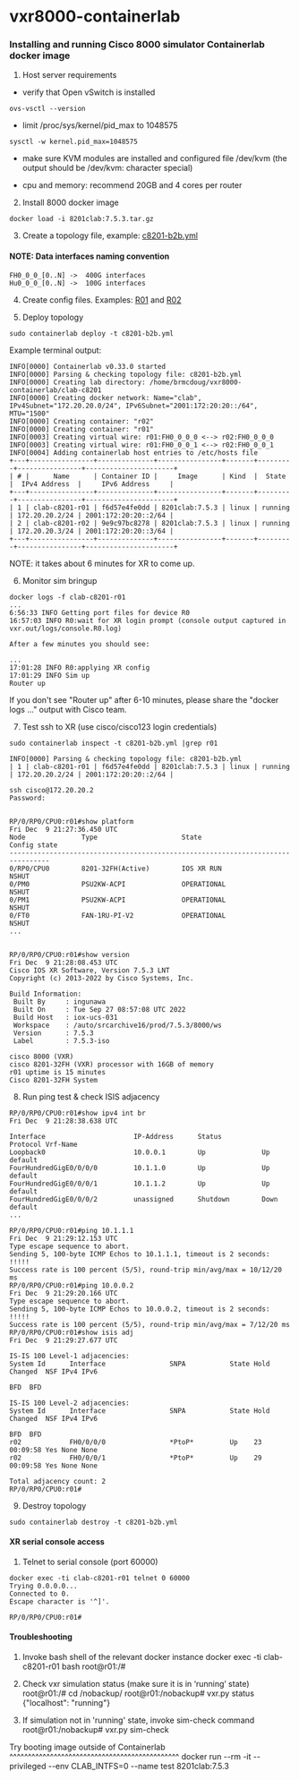 # vxr8000-containerlab

### Installing and running Cisco 8000 simulator Containerlab docker image

1. Host server requirements

- verify that Open vSwitch is installed
```
ovs-vsctl --version
```
- limit /proc/sys/kernel/pid_max to 1048575
```
sysctl -w kernel.pid_max=1048575
```
- make sure KVM modules are installed and configured
  file /dev/kvm (the output should be /dev/kvm: character special)

- cpu and memory: recommend 20GB and 4 cores per router

2. Install 8000 docker image
```
docker load -i 8201clab:7.5.3.tar.gz
```
3. Create a topology file, example: [c8201-b2b.yml](c8201-b2b.yml)


#### NOTE: Data interfaces naming convention 
```
FH0_0_0_[0..N] ->  400G interfaces
Hu0_0_0_[0..N] ->  100G interfaces
```
4. Create config files. Examples: [R01](r01.cfg) and [R02](r02.cfg)

5. Deploy topology
```
sudo containerlab deploy -t c8201-b2b.yml
```
Example terminal output:
```
INFO[0000] Containerlab v0.33.0 started                 
INFO[0000] Parsing & checking topology file: c8201-b2b.yml 
INFO[0000] Creating lab directory: /home/brmcdoug/vxr8000-containerlab/clab-c8201 
INFO[0000] Creating docker network: Name="clab", IPv4Subnet="172.20.20.0/24", IPv6Subnet="2001:172:20:20::/64", MTU="1500" 
INFO[0000] Creating container: "r02"                    
INFO[0000] Creating container: "r01"                    
INFO[0003] Creating virtual wire: r01:FH0_0_0_0 <--> r02:FH0_0_0_0 
INFO[0003] Creating virtual wire: r01:FH0_0_0_1 <--> r02:FH0_0_0_1 
INFO[0004] Adding containerlab host entries to /etc/hosts file 
+---+----------------+--------------+----------------+-------+---------+----------------+----------------------+
| # |      Name      | Container ID |     Image      | Kind  |  State  |  IPv4 Address  |     IPv6 Address     |
+---+----------------+--------------+----------------+-------+---------+----------------+----------------------+
| 1 | clab-c8201-r01 | f6d57e4fe0dd | 8201clab:7.5.3 | linux | running | 172.20.20.2/24 | 2001:172:20:20::2/64 |
| 2 | clab-c8201-r02 | 9e9c97bc8278 | 8201clab:7.5.3 | linux | running | 172.20.20.3/24 | 2001:172:20:20::3/64 |
+---+----------------+--------------+----------------+-------+---------+----------------+----------------------+
```
NOTE: it takes about 6 minutes for XR to come up.


6. Monitor sim bringup
```
docker logs -f clab-c8201-r01
...
6:56:33 INFO Getting port files for device R0
16:57:03 INFO R0:wait for XR login prompt (console output captured in vxr.out/logs/console.R0.log)

After a few minutes you should see:

...
17:01:28 INFO R0:applying XR config
17:01:29 INFO Sim up
Router up
```
If you don't see "Router up" after 6-10 minutes, please share the "docker logs ..." output with Cisco team.


7. Test ssh to XR (use cisco/cisco123 login credentials)
```
sudo containerlab inspect -t c8201-b2b.yml |grep r01

INFO[0000] Parsing & checking topology file: c8201-b2b.yml 
| 1 | clab-c8201-r01 | f6d57e4fe0dd | 8201clab:7.5.3 | linux | running | 172.20.20.2/24 | 2001:172:20:20::2/64 |

ssh cisco@172.20.20.2
Password:


RP/0/RP0/CPU0:r01#show platform 
Fri Dec  9 21:27:36.450 UTC
Node              Type                     State                    Config state
--------------------------------------------------------------------------------
0/RP0/CPU0        8201-32FH(Active)        IOS XR RUN               NSHUT
0/PM0             PSU2KW-ACPI              OPERATIONAL              NSHUT
0/PM1             PSU2KW-ACPI              OPERATIONAL              NSHUT
0/FT0             FAN-1RU-PI-V2            OPERATIONAL              NSHUT
...


RP/0/RP0/CPU0:r01#show version
Fri Dec  9 21:28:08.453 UTC
Cisco IOS XR Software, Version 7.5.3 LNT
Copyright (c) 2013-2022 by Cisco Systems, Inc.

Build Information:
 Built By     : ingunawa
 Built On     : Tue Sep 27 08:57:08 UTC 2022
 Build Host   : iox-ucs-031
 Workspace    : /auto/srcarchive16/prod/7.5.3/8000/ws
 Version      : 7.5.3
 Label        : 7.5.3-iso

cisco 8000 (VXR)
cisco 8201-32FH (VXR) processor with 16GB of memory
r01 uptime is 15 minutes
Cisco 8201-32FH System
```

8. Run ping test & check ISIS adjacency
```
RP/0/RP0/CPU0:r01#show ipv4 int br
Fri Dec  9 21:28:38.638 UTC

Interface                      IP-Address      Status          Protocol Vrf-Name
Loopback0                      10.0.0.1        Up              Up       default 
FourHundredGigE0/0/0/0         10.1.1.0        Up              Up       default 
FourHundredGigE0/0/0/1         10.1.1.2        Up              Up       default 
FourHundredGigE0/0/0/2         unassigned      Shutdown        Down     default 
...

RP/0/RP0/CPU0:r01#ping 10.1.1.1 
Fri Dec  9 21:29:12.153 UTC
Type escape sequence to abort.
Sending 5, 100-byte ICMP Echos to 10.1.1.1, timeout is 2 seconds:
!!!!!
Success rate is 100 percent (5/5), round-trip min/avg/max = 10/12/20 ms
RP/0/RP0/CPU0:r01#ping 10.0.0.2
Fri Dec  9 21:29:20.166 UTC
Type escape sequence to abort.
Sending 5, 100-byte ICMP Echos to 10.0.0.2, timeout is 2 seconds:
!!!!!
Success rate is 100 percent (5/5), round-trip min/avg/max = 7/12/20 ms
RP/0/RP0/CPU0:r01#show isis adj
Fri Dec  9 21:29:27.677 UTC

IS-IS 100 Level-1 adjacencies:
System Id      Interface                SNPA           State Hold Changed  NSF IPv4 IPv6
                                                                               BFD  BFD 

IS-IS 100 Level-2 adjacencies:
System Id      Interface                SNPA           State Hold Changed  NSF IPv4 IPv6
                                                                               BFD  BFD 
r02            FH0/0/0/0                *PtoP*         Up    23   00:09:58 Yes None None
r02            FH0/0/0/1                *PtoP*         Up    29   00:09:58 Yes None None

Total adjacency count: 2
RP/0/RP0/CPU0:r01#
```

9. Destroy topology
```
sudo containerlab destroy -t c8201-b2b.yml 
```

#### XR serial console access

1. Telnet to serial console (port 60000)
```
docker exec -ti clab-c8201-r01 telnet 0 60000
Trying 0.0.0.0...
Connected to 0.
Escape character is '^]'.

RP/0/RP0/CPU0:r01#
```

#### Troubleshooting

1. Invoke bash shell of the relevant docker instance
docker exec -ti clab-c8201-r01 bash
root@r01:/#

2. Check vxr simulation status (make sure it is in ‘running’ state)
root@r01:/# cd /nobackup/
root@r01:/nobackup# vxr.py status
{"localhost": "running"}

3. If simulation not in 'running' state, invoke sim-check command
root@r01:/nobackup# vxr.py sim-check

Try booting image outside of Containerlab
^^^^^^^^^^^^^^^^^^^^^^^^^^^^^^^^^^^^^^^^^^^^^^
docker run --rm -it --privileged --env CLAB_INTFS=0 --name test 8201clab:7.5.3

